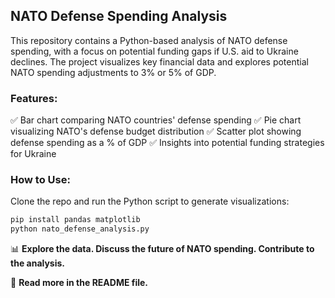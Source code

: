 ## NATO Defense Spending Analysis

This repository contains a Python-based analysis of NATO defense spending, with a focus on potential funding gaps if U.S. aid to Ukraine declines. The project visualizes key financial data and explores potential NATO spending adjustments to 3% or 5% of GDP.

### Features:
✅ Bar chart comparing NATO countries' defense spending
✅ Pie chart visualizing NATO's defense budget distribution
✅ Scatter plot showing defense spending as a % of GDP
✅ Insights into potential funding strategies for Ukraine

### How to Use:
Clone the repo and run the Python script to generate visualizations:
```sh
pip install pandas matplotlib
python nato_defense_analysis.py
```

📊 **Explore the data. Discuss the future of NATO spending. Contribute to the analysis.**

🔗 **Read more in the README file.**

